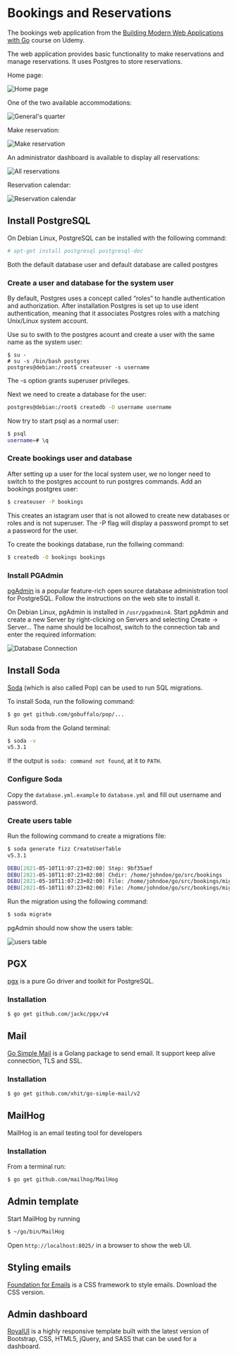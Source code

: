 # Bookings and Reservations

The bookings web application from the [Building Modern Web Applications with Go](https://www.udemy.com/course/building-modern-web-applications-with-go/?referralCode=0415FB906223F10C6800) course on Udemy.

The web application provides basic functionality to make reservations and manage reservations. It uses Postgres to store reservations.

Home page:

![Home page](screenshots/home.jpg)

One of the two available accommodations:

![General's quarter](screenshots/generals_quarter.jpg)

Make reservation:

![Make reservation](screenshots/make_reservation.jpg)

An administrator dashboard is available to display all reservations:

![All reservations](screenshots/all_reservations.jpg)

Reservation calendar:

![Reservation calendar](screenshots/reservation_calendar.jpg)

## Install PostgreSQL

On Debian Linux, PostgreSQL can be installed with the following command:

```bash
# apt-get install postgresql postgresql-doc
```

Both the default database user and default database are called postgres

### Create a user and database for the system user

By default, Postgres uses a concept called “roles” to handle authentication and authorization.
After installation Postgres is set up to use ident authentication, meaning that it associates Postgres roles with a matching Unix/Linux system account.

Use su to swith to the postgres acount and create a user with the same name as the system user:

```
$ su -
# su -s /bin/bash postgres
postgres@debian:/root$ createuser -s username
```
The -s option grants superuser privileges.

Next we need to create a database for the user:

```bash
postgres@debian:/root$ createdb -O username username
```

Now try to start psql as a normal user:

```bash
$ psql
username=# \q
```

### Create bookings user and database

After setting up a user for the local system user, we no longer need to switch to the postgres account to run postgres commands.
Add an bookings postgres user:

```bash
$ createuser -P bookings
```

This creates an istagram user that is not allowed to create new databases or roles and is not superuser. The -P flag will display a password prompt to set a password for the user.

To create the bookings database, run the follwing command:

```bash
$ createdb -O bookings bookings 
```
### Install PGAdmin

[pgAdmin](https://www.pgadmin.org/) is a popular feature-rich open source database administration tool for PostgreSQL. 
Follow the instructions on the web site to install it.

On Debian Linux, pgAdmin is installed in `/usr/pgadnmin4`. Start pgAdmin and create a new Server by right-clicking on Servers and selecting Create -> Server...
The name should be localhost, switch to the connection tab and enter the required information:

![Database Connection](screenshots/connection.jpg)

## Install Soda

[Soda](https://gobuffalo.io/en/docs/db/getting-started/) (which is also called Pop) can be used to run SQL migrations.

To install Soda, run the following command:

```bash
$ go get github.com/gobuffalo/pop/...
```

Run soda from the Goland terminal:

```bash
$ soda -v
v5.3.1
```
If the output is `soda: command not found`, at it to `PATH`.

### Configure Soda

Copy the `database.yml.example` to `database.yml` and fill out username and password.

### Create users table

Run the following command to create a migrations file:

```bash
$ soda generate fizz CreateUserTable
v5.3.1

DEBU[2021-05-10T11:07:23+02:00] Step: 9bf35aef
DEBU[2021-05-10T11:07:23+02:00] Chdir: /home/johndoe/go/src/bookings
DEBU[2021-05-10T11:07:23+02:00] File: /home/johndoe/go/src/bookings/migrations/20210510090723_create_user_table.up.fizz
DEBU[2021-05-10T11:07:23+02:00] File: /home/johndoe/go/src/bookings/migrations/20210510090723_create_user_table.down.fizz
```

Run the migration using the following command:

```bash
$ soda migrate
```

pgAdmin should now show the users table:

![users table](screenshots/users_table.jpg)

## PGX

[pgx](https://github.com/jackc/pgx) is a pure Go driver and toolkit for PostgreSQL.

### Installation

```bash
$ go get github.com/jackc/pgx/v4
```

## Mail
[Go Simple Mail](https://github.com/xhit/go-simple-mail) is a Golang package to send email. It support keep alive connection, TLS and SSL.

### Installation

```bash
$ go get github.com/xhit/go-simple-mail/v2
```

## MailHog

MailHog is an email testing tool for developers

### Installation

From a terminal run:

```bash
$ go get github.com/mailhog/MailHog
```

## Admin template



Start MailHog by running

```bash
$ ~/go/bin/MailHog
```

Open `http://localhost:8025/` in a browser to show the web UI.

## Styling emails

[Foundation for Emails](https://get.foundation/emails.html) is a CSS framework to style emails. Download the CSS version.

## Admin dashboard

[RoyalUI](https://github.com/BootstrapDash/RoyalUI-Free-Bootstrap-Admin-Template) is a highly responsive template built with the latest version of Bootstrap, CSS, HTML5, jQuery, and SASS that can be used for a dashboard.
